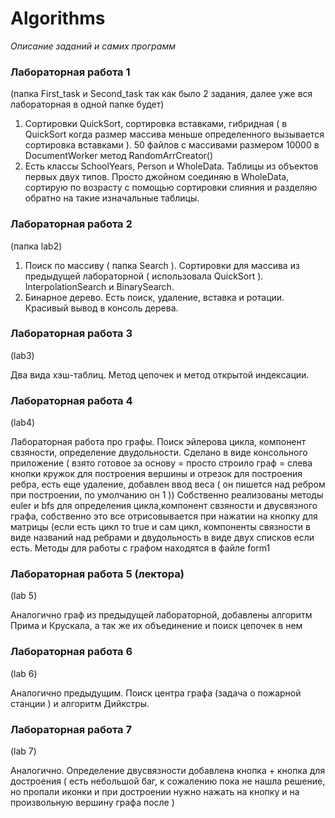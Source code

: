 # Algorithms

  *Описание заданий и самих программ*
  
  ### Лабораторная работа 1 
  
  (папка First_task и Second_task так как было 2 задания, далее уже вся лабораторная в одной папке будет)

  1. Сортировки QuickSort, сортировка вставками, гибридная ( в QuickSort когда размер массива меньше определенного вызывается сортировка вставками ). 50 файлов с массивами размером 10000 в DocumentWorker метод RandomArrCreator()
  2. Есть классы SchoolYears, Person и WholeData. Таблицы из объектов первых двух типов. Просто джойном соединяю в WholeData, сортирую по возрасту с помощью сортировки слияния и разделяю обратно на такие изначальные таблицы.
  
  ### Лабораторная работа 2
  
  (папка lab2)
  
  1. Поиск по массиву ( папка Search ). Сортировки для массива из предыдущей лабораторной ( использовала QuickSort ). InterpolationSearch и BinarySearch.
  2. Бинарное дерево. Есть поиск, удаление, вставка и ротации. Красивый вывод в консоль дерева.
  
  ### Лабораторная работа 3
  
 (lab3)
 
 Два вида хэш-таблиц. Метод цепочек и метод открытой индексации.
 
 ### Лабораторная работа 4
 
 (lab4)
 
 Лабораторная работа про графы. Поиск эйлерова цикла, компонент свзяности, определение двудольности.  Сделано в виде консольного приложение ( взято готовое за основу = просто строило граф = слева кнопки кружок для построения вершины и отрезок для построения ребра, есть еще удаление, добавлен ввод веса ( он пишется над ребром при построении, по умолчанию он 1 )) Собственно реализованы методы euler и bfs для определения цикла,компонент свзяности и двусвязного графа, собственно это все отрисовывается при нажатии на кнопку для матрицы (если есть цикл то true и сам цикл, компоненты связности в виде названий над ребрами и двудольность в виде двух списков если есть. Методы для работы с графом находятся в файле form1
 
 ### Лабораторная работа 5 (лектора)
 
 (lab 5)
 
 Аналогично граф из предыдущей лабораторной, добавлены алгоритм Прима и Крускала, а так же их объединение и поиск цепочек в нем

### Лабораторная работа 6 

(lab 6)

Аналогично предыдущим. Поиск центра графа (задача о пожарной станции ) и алгоритм Дийкстры.

### Лабораторная работа 7

(lab 7)

Аналогично. Определение двусвязности добавлена кнопка + кнопка для достроения ( есть небольшой баг, к сожалению пока не нашла решение, но пропали иконки и при достроении нужно нажать на кнопку и на произвольную вершину графа после )

